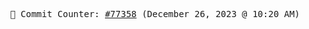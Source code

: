 <p align="center">
    <samp>
        📮 Commit Counter: <a href="https://github.com/Javascript-void0/Javascript-void0/commits/main">#77358</a> (December 26, 2023 @ 10:20 AM)
    </samp>
</p>